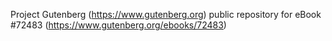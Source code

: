 Project Gutenberg (https://www.gutenberg.org) public repository
for eBook #72483 (https://www.gutenberg.org/ebooks/72483)
